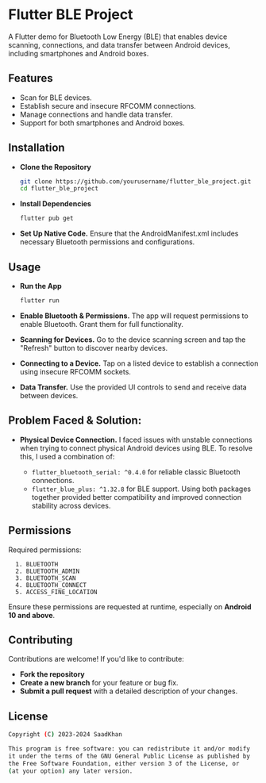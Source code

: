 
# Flutter BLE Project

A Flutter demo for Bluetooth Low Energy (BLE) that enables device scanning, connections, and data transfer between Android devices, including smartphones and Android boxes.

## Features

- Scan for BLE devices.
- Establish secure and insecure RFCOMM connections.
- Manage connections and handle data transfer.
- Support for both smartphones and Android boxes.

## Installation
   - **Clone the Repository**
      ```bash
      git clone https://github.com/yourusername/flutter_ble_project.git
      cd flutter_ble_project
      ```

   - **Install Dependencies**
      ```bash
      flutter pub get
      ```

   - **Set Up Native Code.** Ensure that the AndroidManifest.xml includes necessary Bluetooth permissions and configurations.

## Usage
   - **Run the App**
      ```bash
      flutter run
      ```

   - **Enable Bluetooth & Permissions.** The app will request permissions to enable Bluetooth. Grant them for full functionality.

   - **Scanning for Devices.** Go to the device scanning screen and tap the "Refresh" button to discover nearby devices.

   - **Connecting to a Device.** Tap on a listed device to establish a connection using insecure RFCOMM sockets.

   - **Data Transfer.** Use the provided UI controls to send and receive data between devices.

## Problem Faced & Solution:
- **Physical Device Connection.** I faced issues with unstable connections when trying to connect physical Android devices using BLE. To resolve this, I used a combination of:


   - `flutter_bluetooth_serial: ^0.4.0` for reliable classic Bluetooth connections.
   - `flutter_blue_plus: ^1.32.8` for BLE support.
Using both packages together provided better compatibility and improved connection stability across devices.

## Permissions

Required permissions:

      1. BLUETOOTH
      2. BLUETOOTH_ADMIN
      3. BLUETOOTH_SCAN
      4. BLUETOOTH_CONNECT
      5. ACCESS_FINE_LOCATION


Ensure these permissions are requested at runtime, especially on **Android 10 and above**.

## Contributing
Contributions are welcome! If you'd like to contribute:
- **Fork the repository**
- **Create a new branch** for your feature or bug fix.
- **Submit a pull request** with a detailed description of your changes.

## License
```bash
Copyright (C) 2023-2024 SaadKhan

This program is free software: you can redistribute it and/or modify
it under the terms of the GNU General Public License as published by
the Free Software Foundation, either version 3 of the License, or
(at your option) any later version.
